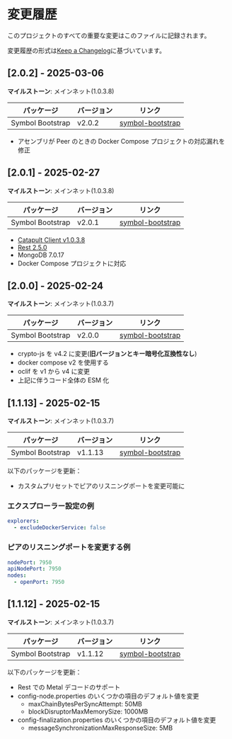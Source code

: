 # 変更履歴

このプロジェクトのすべての重要な変更はこのファイルに記録されます。

変更履歴の形式は[Keep a Changelog](https://keepachangelog.com/en/1.0.0/)に基づいています。

## [2.0.2] - 2025-03-06

**マイルストーン**: メインネット(1.0.3.8)

| パッケージ       | バージョン | リンク                                                            |
| ---------------- | ---------- | ----------------------------------------------------------------- |
| Symbol Bootstrap | v2.0.2     | [symbol-bootstrap](https://github.com/nemneshia/symbol-bootstrap) |

- アセンブリが Peer のときの Docker Compose プロジェクトの対応漏れを修正

## [2.0.1] - 2025-02-27

**マイルストーン**: メインネット(1.0.3.8)

| パッケージ       | バージョン | リンク                                                            |
| ---------------- | ---------- | ----------------------------------------------------------------- |
| Symbol Bootstrap | v2.0.1     | [symbol-bootstrap](https://github.com/nemneshia/symbol-bootstrap) |

- [Catapult Client v1.0.3.8](https://github.com/symbol/symbol/releases/tag/client%2Fcatapult%2Fv1.0.3.8)
- [Rest 2.5.0](https://github.com/symbol/symbol/releases/tag/rest%2Fv2.5.0)
- MongoDB 7.0.17
- Docker Compose プロジェクトに対応

## [2.0.0] - 2025-02-24

**マイルストーン**: メインネット(1.0.3.7)

| パッケージ       | バージョン | リンク                                                            |
| ---------------- | ---------- | ----------------------------------------------------------------- |
| Symbol Bootstrap | v2.0.0     | [symbol-bootstrap](https://github.com/nemneshia/symbol-bootstrap) |

- crypto-js を v4.2 に変更(**旧バージョンとキー暗号化互換性なし**)
- docker compose v2 を使用する
- oclif を v1 から v4 に変更
- 上記に伴うコード全体の ESM 化

## [1.1.13] - 2025-02-15

**マイルストーン**: メインネット(1.0.3.7)

| パッケージ       | バージョン | リンク                                                            |
| ---------------- | ---------- | ----------------------------------------------------------------- |
| Symbol Bootstrap | v1.1.13    | [symbol-bootstrap](https://github.com/nemneshia/symbol-bootstrap) |

以下のパッケージを更新：

- カスタムプリセットでピアのリスニングポートを変更可能に

### エクスプローラー設定の例

```yaml
explorers:
  - excludeDockerService: false
```

### ピアのリスニングポートを変更する例

```yaml
nodePort: 7950
apiNodePort: 7950
nodes:
  - openPort: 7950
```

## [1.1.12] - 2025-02-15

**マイルストーン**: メインネット(1.0.3.7)

| パッケージ       | バージョン | リンク                                                            |
| ---------------- | ---------- | ----------------------------------------------------------------- |
| Symbol Bootstrap | v1.1.12    | [symbol-bootstrap](https://github.com/nemneshia/symbol-bootstrap) |

以下のパッケージを更新：

- Rest での Metal デコードのサポート
- config-node.properties のいくつかの項目のデフォルト値を変更
  - maxChainBytesPerSyncAttempt: 50MB
  - blockDisruptorMaxMemorySize: 1000MB
- config-finalization.properties のいくつかの項目のデフォルト値を変更
  - messageSynchronizationMaxResponseSize: 5MB
